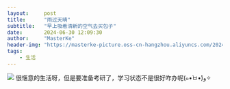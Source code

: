 ```yaml
---
layout:     post
title:      "雨过天晴"
subtitle:   "早上吸着清新的空气去买包子"
date:       2024-06-30 12:09:30
author:     "MasterKe"
header-img: "https://masterke-picture.oss-cn-hangzhou.aliyuncs.com/2024/06/30/17197206067153.jpg"
tags:
    - 生活
---
```


![](https://masterke-picture.oss-cn-hangzhou.aliyuncs.com/2024/06/30/17197206068738.jpg)
很惬意的生活呀，但是要准备考研了，学习状态不是很好咋办呢(๑•̀ㅂ•́)و✧